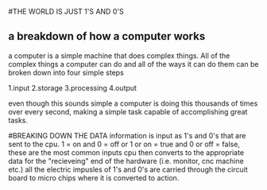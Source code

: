 #THE WORLD IS JUST 1'S AND 0'S
## a breakdown of how a computer works

a computer is a simple machine that does complex things. All of the complex things a computer can do and all of the ways it
can do them can be broken down into four simple steps

  1.input
  2.storage
  3.processing
  4.output
  
even though this sounds simple a computer is doing this thousands of times over every second, making a simple task capable 
of accomplishing great tasks.

#BREAKING DOWN THE DATA
information is input as 1's and 0's that are sent to the cpu.
1 = on and 0 = off or 1 or on = true and 0 or off = false, these are the most common inputs
cpu then converts to the appropriate data for the "recieveing" end of the hardware (i.e. monitor, cnc machine etc.)
all the electric impusles of 1's and 0's are carried through the circuit board to micro chips where it is converted to 
action.

